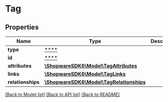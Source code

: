 # Tag

## Properties
Name | Type | Description | Notes
------------ | ------------- | ------------- | -------------
**type** | [****](.md) |  | [optional] 
**id** | [****](.md) |  | [optional] 
**attributes** | [**\ShopwareSDK6\Model\TagAttributes**](TagAttributes.md) |  | [optional] 
**links** | [**\ShopwareSDK6\Model\TagLinks**](TagLinks.md) |  | [optional] 
**relationships** | [**\ShopwareSDK6\Model\TagRelationships**](TagRelationships.md) |  | [optional] 

[[Back to Model list]](../../README.md#documentation-for-models) [[Back to API list]](../../README.md#documentation-for-api-endpoints) [[Back to README]](../../README.md)

